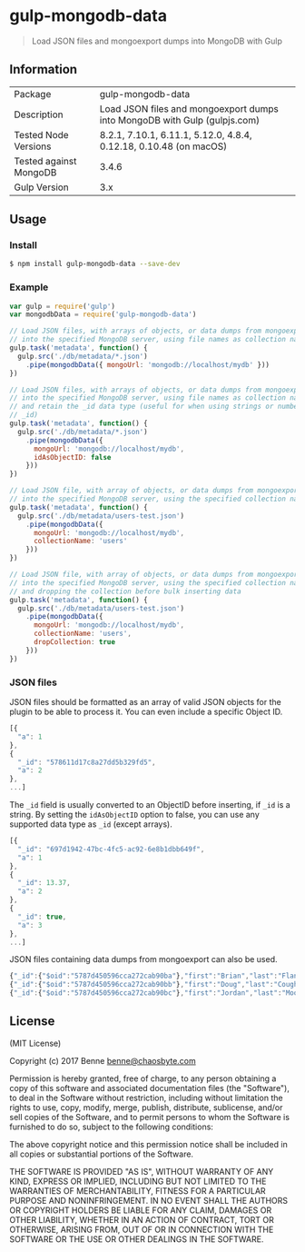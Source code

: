 # gulp-mongodb-data

> Load JSON files and mongoexport dumps into MongoDB with Gulp

## Information

<table>
<tr>
<td>Package</td><td>gulp-mongodb-data</td>
</tr>
<tr>
<td>Description</td>
<td>Load JSON files and mongoexport dumps into MongoDB with Gulp (gulpjs.com)</td>
</tr>
<tr>
<td>Tested Node Versions</td>
<td>8.2.1, 7.10.1, 6.11.1, 5.12.0, 4.8.4, 0.12.18, 0.10.48 (on macOS)</td>
</tr>
<td>Tested against MongoDB</td>
<td>3.4.6</td>
</tr>
<tr>
<td>Gulp Version</td>
<td>3.x</td>
</tr>
</table>

## Usage

### Install

```bash
$ npm install gulp-mongodb-data --save-dev
```

### Example

```js
var gulp = require('gulp')
var mongodbData = require('gulp-mongodb-data')

// Load JSON files, with arrays of objects, or data dumps from mongoexport,
// into the specified MongoDB server, using file names as collection names
gulp.task('metadata', function() {
  gulp.src('./db/metadata/*.json')
    .pipe(mongodbData({ mongoUrl: 'mongodb://localhost/mydb' }))
})

// Load JSON files, with arrays of objects, or data dumps from mongoexport,
// into the specified MongoDB server, using file names as collection names,
// and retain the _id data type (useful for when using strings or numbers as
// _id)
gulp.task('metadata', function() {
  gulp.src('./db/metadata/*.json')
    .pipe(mongodbData({
      mongoUrl: 'mongodb://localhost/mydb',
      idAsObjectID: false
    }))
})

// Load JSON file, with array of objects, or data dumps from mongoexport,
// into the specified MongoDB server, using the specified collection name
gulp.task('metadata', function() {
  gulp.src('./db/metadata/users-test.json')
    .pipe(mongodbData({
      mongoUrl: 'mongodb://localhost/mydb',
      collectionName: 'users'
    }))
})

// Load JSON file, with array of objects, or data dumps from mongoexport,
// into the specified MongoDB server, using the specified collection name,
// and dropping the collection before bulk inserting data
gulp.task('metadata', function() {
  gulp.src('./db/metadata/users-test.json')
    .pipe(mongodbData({
      mongoUrl: 'mongodb://localhost/mydb',
      collectionName: 'users',
      dropCollection: true
    }))
})
```

### JSON files

JSON files should be formatted as an array of valid JSON objects for the plugin
to be able to process it. You can even include a specific Object ID.

```js
[{
  "a": 1
},
{
  "_id": "578611d17c8a27dd5b329fd5",
  "a": 2
},
...]
```

The ```_id``` field is usually converted to an ObjectID before inserting,
if ```_id``` is a string. By setting the ```idAsObjectID``` option to false,
you can use any supported data type as ```_id``` (except arrays).

```js
[{
  "_id": "697d1942-47bc-4fc5-ac92-6e8b1dbb649f",
  "a": 1
},
{
  "_id": 13.37,
  "a": 2
},
{
  "_id": true,
  "a": 3
},
...]
```

JSON files containing data dumps from mongoexport can also be used.

```js
{"_id":{"$oid":"5787d450596cca272cab90ba"},"first":"Brian","last":"Flanagan","birthdate":{"$date":"1962-07-03T00:00:00.000Z"},"appearance":1,"male":true}
{"_id":{"$oid":"5787d450596cca272cab90bb"},"first":"Doug","last":"Coughlin","birthdate":{"$date":"1947-06-23T00:00:00.000Z"},"appearance":2,"male":true}
{"_id":{"$oid":"5787d450596cca272cab90bc"},"first":"Jordan","last":"Mooney","birthdate":{"$date":"1963-10-06T00:00:00.000Z"},"appearance":3,"male":false}
```

## License

(MIT License)

Copyright (c) 2017 Benne <benne@chaosbyte.com>

Permission is hereby granted, free of charge, to any person obtaining a copy
of this software and associated documentation files (the "Software"), to deal
in the Software without restriction, including without limitation the rights
to use, copy, modify, merge, publish, distribute, sublicense, and/or sell
copies of the Software, and to permit persons to whom the Software is
furnished to do so, subject to the following conditions:

The above copyright notice and this permission notice shall be included in
all copies or substantial portions of the Software.

THE SOFTWARE IS PROVIDED "AS IS", WITHOUT WARRANTY OF ANY KIND, EXPRESS OR
IMPLIED, INCLUDING BUT NOT LIMITED TO THE WARRANTIES OF MERCHANTABILITY,
FITNESS FOR A PARTICULAR PURPOSE AND NONINFRINGEMENT. IN NO EVENT SHALL THE
AUTHORS OR COPYRIGHT HOLDERS BE LIABLE FOR ANY CLAIM, DAMAGES OR OTHER
LIABILITY, WHETHER IN AN ACTION OF CONTRACT, TORT OR OTHERWISE, ARISING FROM,
OUT OF OR IN CONNECTION WITH THE SOFTWARE OR THE USE OR OTHER DEALINGS IN
THE SOFTWARE.
